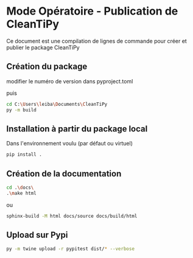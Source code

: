 # Mode Opératoire - Publication de CleanTiPy

Ce document est une compilation de lignes de commande pour créer et publier le package CleanTiPy

## Création du package

modifier le numéro de version dans pyproject.toml

puis

```bash
cd C:\Users\leiba\Documents\CleanTiPy
py -m build
```

## Installation à partir du package local

Dans l'environnement voulu (par défaut ou virtuel)

```bash
pip install .
```

## Création de la documentation

```bash
cd .\docs\
.\make html 
```

ou

```bash
sphinx-build -M html docs/source docs/build/html
```

## Upload sur Pypi



```bash
py -m twine upload -r pypitest dist/* --verbose
```


